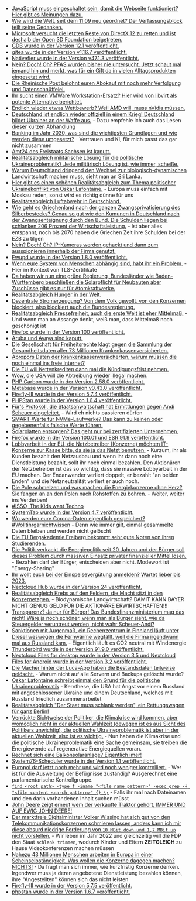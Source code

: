 * [JavaScript muss eingeschaltet sein, damit die Webseite funktioniert? Hier gibt es Meinungen dazu.](https://utcc.utoronto.ca/~cks/space/blog/web/OnNeedingJavascript)
* [Wie wird die Welt, seit dem 11.09 neu geordnet? Der Verfassungsblock teilt seine Gedanken.](https://verfassungsblog.de/os6-monitoring/)
* [Microsoft versucht die letzten Reste von DirectX 12 zu retten und ist deshalb der Open 3D Foundation beigetreten.](https://www.phoronix.com/scan.php?page=news_item&px=Microsoft-Open-3D-Foundation)
* [GDB wurde in der Version 12.1 veröffentlicht.](https://www.phoronix.com/scan.php?page=news_item&px=GNU-Debugger-GDB-12.1)
* [gitea wurde in der Version v1.16.7 veröffentlicht.](https://github.com/go-gitea/gitea/releases/tag/v1.16.7)
* [Nativefier wurde in der Version v47.1.3 veröffentlicht.](https://github.com/nativefier/nativefier/releases/tag/v47.1.3)
* [Nein? Doch! Oh? PFAS wurden bisher nie untersucht. Jetzt schaut mal jemand hin und merkt, was für ein Gift da in vielen Alltagsprodukten eingesetzt wird.](https://www.sonnenseite.com/de/wissenschaft/forschende-weisen-neuartige-umweltschaedliche-substanzen-in-fluessen-nach/)
* [Die Rheinische Post belohnt euren Abokauf mit noch mehr Verfolgung und Datenschnüffelei.](https://www.kuketz-blog.de/rheinische-post-erzwingt-einwilligungen-mit-fantasie-abo/)
* [Ihr sucht einen VMWare Workstation-Ersatz? Hier wird von libvirt als potente Alternative berichtet.](https://utcc.utoronto.ca/~cks/space/blog/linux/LibvirtHasBeenOkay)
* [Endlich wieder etwas Wettbewerb? Weil AMD will, muss nVidia müssen.](https://www.3dcenter.org/news/geruechtekueche-amds-navi-31-auf-3-ghz-chiptakt-und-nvidias-ad102-nahe-3-ghz-chiptakt)
* [Deutschland ist endlich wieder offiziell in einem Krieg! Deutschland bildet Ukrainer an der Waffe aus.](https://weltnetz.tv/story/2646-danke-rnd-danke-zaklin-nastic-brisantes-bundestagsgutachten-deutschland-kriegspartei) - Dazu empfehle ich auch das Lesen [dieser kurzen Abhandlung](https://blog.fefe.de/?ts=9c916701)
* [Banking im Jahr 2030, was sind die wichtigsten Grundlagen und wie werden diese umgesetzt?](https://www.opensourcerers.org/2022/05/02/banking-2030-what-can-we-expect/) - Vertrauen und KI, für mich passt das gar nicht zusammen
* [Amt24 des Freistaats Sachsen ist kaputt.](https://www.borncity.com/blog/2022/05/02/cyberangriff-auf-service-portal-amt24-im-freistaat-sachsen/)
* [Realitätsabgleich militärische Lösung für die politische Ukraineproblematik? Jede militärisch Lösung ist, wie immer, scheiße.](https://weltnetz.tv/story/2644-jede-militaerische-loesung-fuehrt-die-katastrophe)
* [Warum Deutschland dringend den Wechsel zur biologisch-dynamischen Landwirtschaft machen muss, sieht man an Sri Lanka.](https://blog.fefe.de/?ts=9c910355)
* [Hier gibt es einen schönen Realitätsabgleich zum Thema politischer Ukrainekonflikt von Oskar Lafontaine.](https://blog.fefe.de/?ts=9c917033) - Europa muss einfach mit Moskau reden, sonst wird es richtig dünne für uns
* [Realitätsabgleich Luftabwehr in Deutschland.](https://blog.fefe.de/?ts=9c915bef)
* [Wie geht es Griechenland nach der ganzen Zwangsprivatisierung des Silberbestecks? Genau so gut wie den Kumunen in Deutschland nach der Zwangsenteignung durch den Bund. Die Schulden liegen bei schlanken 206 Prozent der Wirtschaftsleistung.](https://blog.fefe.de/?ts=9c915af1) - Ist aber alles entspannt, noch bis 2070 haben die Griechen Zeit ihre Schulden bei der EZB zu tilgen
* [Nein? Doch! Oh? IP-Kameras werden gehackt und dann zum ausspionieren innerhalb der Firma genutzt.](https://www.bleepingcomputer.com/news/security/cyberspies-use-ip-cameras-to-deploy-backdoors-steal-exchange-emails/)
* [Fwupd wurde in der Version 1.8.0 veröffentlicht.](https://lwn.net/Articles/893452/)
* [Wenn eure System von Menschen abhängig sind, habt ihr ein Problem.](https://utcc.utoronto.ca/~cks/space/blog/sysadmin/MonitoringTooHard) - Hier im Kontext von TLS-Zertifikate
* [Da haben wir nun eine grüne Regierung, Bundesländer wie Baden-Württemberg beschließen die Solarpflicht für Neubauten aber Zuschüsse gibt es nur für Atomkraftwerke.](https://www.sonnenseite.com/de/energie/solarpflicht-fuer-neue-wohngebaeude-in-baden-wuerttemberg-am-in-kraft-getreten/)
* [Realitätsabgleich Hunger in der Welt.](https://www.sonnenseite.com/de/politik/un-organisationen-legen-hungerzahlen-vor/)
* [Dezentrale Stromerzeugung? Von dem Volk gewollt, von den Konzernen blockiert, also blockiert auch die Bundesregierung.](https://www.sonnenseite.com/de/wirtschaft/green-planet-energy-forderungen-zur-staerkung-von-mieterstrom/)
* [Realitätsabgleich Pressefreiheit, auch die erste Welt ist eher Mittelmaß.](https://netzpolitik.org/2022/rangliste-der-pressefreiheit-journalistinnen-und-quellen-zu-wenig-geschuetzt/) - Und wenn man an Assange denkt, weiß man, dass Mittelmaß noch geschönigt ist
* [Firefox wurde in der Version 100 veröffentlicht.](https://www.phoronix.com/scan.php?page=news_item&px=Firefox-100-Released)
* [Aruba und Avaya sind kaputt.](https://www.bleepingcomputer.com/news/security/aruba-and-avaya-network-switches-are-vulnerable-to-rce-attacks/)
* [Die Gesellschaft für Freiheitsrechte klagt gegen die Sammlung der Gesundheitsdaten aller 73 Millionen Krankenkassenversicherten.](https://freiheitsrechte.org/pm-gesundheitsdaten/)
* [Apropors Daten der Krankenkassenversicherten, warum müssen die noch einmal ins freie Internet?](https://freiheitsrechte.org/gesundheitsdaten/)
* [Die EU will Kettenkrediten dann mal die Kündigungsfrist nehmen.](https://blog.fefe.de/?ts=9c8e1e54)
* [Wow, die USA will die Abtreibung wieder illegal machen.](https://blog.fefe.de/?ts=9c8e1760)
* [PHP Carbon wurde in der Version 2.58.0 veröffentlicht.](https://github.com/briannesbitt/Carbon/releases/tag/2.58.0)
* [Metabase wurde in der Version v0.43.0 veröffentlicht.](https://github.com/metabase/metabase/releases/tag/v0.43.0)
* [Firefly-III wurde in der Version 5.7.4 veröffentlicht.](https://github.com/firefly-iii/firefly-iii/releases/tag/5.7.4)
* [PHPStan wurde in der Version 1.6.4 veröffentlicht.](https://github.com/phpstan/phpstan/releases/tag/1.6.4)
* [Für's Protokoll, die Staatsanwaltschaft hat Ermittlungen gegen Andi Scheuer eingeleitet.](https://blog.fefe.de/?ts=9c8ffc80) - Wird eh nichts passieren dürfen
* [SMART-Werte für NVMe-Laufwerke? Das kann zu keinen oder gegebenenfalls falsche Werte führen.](https://utcc.utoronto.ca/~cks/space/blog/tech/NVMeAndSMART)
* [Solarplatten entsorgen? Das geht nur bei zertifizierten Unternehmen.](https://www.sonnenseite.com/de/wirtschaft/beginn-eines-entsorgungsproblems-alter-pv-module/)
* [Firefox wurde in der Version 100.01 und ESR 91.9 veröffentlicht.](https://www.borncity.com/blog/2022/05/04/firefox-100-01-und-91-9esr-freigegeben/)
* [Lobbyarbeit in der EU, die Netzbetreiber (Konzerne) möchten IT-Konzerne zur Kasse bitte, da sie ja das Netzt benutzen.](https://netzpolitik.org/2022/eu-digitalkommissarin-vestager-neuer-angriff-auf-die-netzneutralitaet/) - Kurzum, ihr als Kunden bezahlt den Netzausbau und wenn ihr dann noch eine Dienstleistung bezahlt, sollt ihr noch einmal bezahlen. Den Aktionären der Netzbetreiber ist das so wichtig, dass sie massive Lobbyarbeit in der EU machen. Der Endanwender verliert doppelt, er bezahlt "an beiden Enden" und die Netzneutralität verliert er auch noch.
* [Die Pole schmelzen und was machen die Energiekonzerne ohne Herz? Sie fangen an an den Polen nach Rohstoffen zu bohren.](https://netzfrauen.org/2022/05/03/arctic/) - Weiter, weiter ins Verderben!
* [#ISSO, The Kids want Techno](https://www.rave-strikes-back.de/?p=11014)
* [SystemTap wurde in der Version 4.7 veröffentlicht.](https://lwn.net/Articles/893682/)
* [Wo werden eure Corona-Daten eigentlich gespeichert? #Wolltihrgarnichtwissen](https://netzpolitik.org/2022/datenschuetzer-schlagen-alarm-an-diesen-orten-liegen-deine-corona-daten/) - Denn wie immer gilt, einmal gesammelte Daten bleiben und werden nicht gelöscht
* [Die TU Bergakademie Freiberg bekommt sehr gute Noten von ihren Studierenden.](https://tu-freiberg.de/presse/studierende-bewerten-ihr-studium-top-noten-fuer-maschinenbau-und-werkstoffwissenschaften)
* [Die Politik verkackt die Energiepolitik seit 20 Jahren und der Bürger soll dieses Problem durch massiven Einsatz privater finanzieller Mittel lösen.](https://www.sonnenseite.com/de/wirtschaft/energy-sharing-eine-potenzialanalyse/) - Bezahlen darf der Bürger, entscheiden aber nicht. Modewort ist "Energy-Sharing"
* [Ihr wollt euch bei der Einspeisevergütung anmelden? Wartet lieber bis 2023.](https://www.sonnenseite.com/de/energie/81948/)
* [Nextcloud Hub wurde in der Version 24 veröffentlicht.](https://nextcloud.com/blog/nextcloud-hub-24-is-here/)
* [Realitätsabgleich Krebs auf den Feldern, die Macht sitzt in den Konzernetagen.](https://netzfrauen.org/2022/05/04/earth-7/) - Biodynamische Landwirtschaft? DAMIT KANN BAYER NICHT GENUG GELD FÜR DIE AKTIONÄRE ERWIRTSCHAFTEN!!!
* [Transparenz? Ja nur für Bürger! Das Bundesfinanzministerium mag das nicht! Wäre ja noch schöner, wenn man als Bürger sieht, wie da Steuergelder veruntreut werden, nicht wahr Scheuer-Andi?](https://freiheitsrechte.org/ifg-beirat-bmf/)
* [Sanktionen mit Augenmaß, ein Rechenzentrum in Finnland läuft unter Diesel weswegen die Fernwärme wegfällt, weil die Firma irgendwann mal aus Russland kam.](https://blog.fefe.de/?ts=9c8ca304) - Eigentlich läuft es CO2 neutral mit Windenergie
* [Thunderbird wurde in der Version 91.9.0 veröffentlicht.](https://www.borncity.com/blog/2022/05/04/thunderbird-version-91-9-0/)
* [Nextcloud Files for desktop wurde in der Version 3.5 und Nextcloud Files for Android wurde in der Version 3.2 veröffentlicht.](https://nextcloud.com/blog/major-improvements-for-nextcloud-clients-nextcloud-files-3-5-for-desktop-and-3-20-for-android/)
* [Die Macher hinter der Luca-App haben die Bestandsdaten teilweise gelöscht.](https://www.borncity.com/blog/2022/05/04/macher-der-luca-app-lschen-die-bisherigen-daten-neuer-dienst-gestartet/) - Warum nicht auf alle Servern und Backups gelöscht wurde?
* [Oskar Lafontaine schreibt einmal den Grund für die politische Ukraineproblematik](https://www.nachdenkseiten.de/wp-content/uploads/2022/04/WEW_17_022_SCHOLZ.pdf) - Kernthese, die USA hat Angst vor einem Russland mit angeschlossener Ukraine und einem Deutschland, welches mit Russland friedlich zusammenarbeitet
* [Realitätsabgleich "Der Staat muss schlank werden", ein Rettungswagen für ganz Berlin!](https://blog.fefe.de/?ts=9c8c194f)
* [Verrückte Sichtweise der Politiker, die Klimakrise wird kommen, aber womöglich nicht in der aktuellen Wahlzeit (dewegen ist es aus Sicht des Politikers unwichtig), die politische Ukraineproblematik ist aber in der aktuellen Wahlzeit, also ist es wichtig.](https://www.sonnenseite.com/de/energie/wie-wirkt-sich-der-ukrainekrieg-auf-die-wasserstoffwende-aus/) - Nun haben die Klimakrise und die politische Ukraineproblematik eine Sache gemeinsam, sie treiben die Energiewende auf regenerative Energiequellen voran.
* [Rechnet sich eine Balkonsolaranlage? Eigentlich imer!](https://www.sonnenseite.com/de/energie/balkonsolaranlagen-koennen-jaehrlich-140-euro-und-390-kg-co2-sparen/)
* [System76-Scheduler wurde in der Version 1.1 veröffentlicht.](https://www.phoronix.com/scan.php?page=news_item&px=System76-Scheduler-1.1)
* [Europol darf jetzt noch mehr und wird noch weniger kontrolliert.](https://netzpolitik.org/2022/eu-parlament-stimmt-zu-neue-europol-verordnung-auf-der-zielgeraden/) - Wer ist für die Ausweitung der Befügnisse zuständig? Ausgerechnet eine parlamentarische Kontrollgruppe.
* [`find <root path> -type f -iname "<file name pattern>" -exec grep -H "<file content search pattern>" {} \;`](https://www.shellhacks.com/linux-find-files-by-name-grep-contents/) - Falls ihr mal nach Dateinamen und den darin vorhandenen Inhalt suchen müsst
* [John Deere zeigt erneut wem der verkaufte Traktor gehört, IMMER UND AUF EWIG JOHN DEERE!](https://www.borncity.com/blog/2022/05/04/russische-kriegsbeute-autos-smartphone-traktoren-und-flugzeuge-john-deere-sperrt-per-drm/)
* [Der marktfreie Digitalminister Volker Wissing hat sich gut von den Telekommunikationskonzernen schmieren lassen, anders kann ich mir diese absurd niedrige Forderung von `10 MBit down und 1,7 MBit up` nicht vorstellen.](https://netzpolitik.org/2022/universaldienst-regierung-einigt-sich-auf-untergrenze-fuer-langsames-internet/) - Wir leben im Jahr 2022 und gleichzeitig will die FDP den Staat `schlank trimmen`, wodurch Kinder und Eltern **ZEITGLEICH** zu Hause Videokonferenzen machen müssen
* [Nahezu 43 Millionen Menschen arbeiten in Europa in einer Scheinselbständigkeit. Was wollen die Konzerne dagegen machen? NICHTS!](https://netzpolitik.org/2022/scheinselbststaendigkeit-lobby-kaempft-gegen-eu-plattformrichtlinie/) - Da fragt man sich immer, wie kurzfristig Konzerne denken. Irgendwer muss ja deren angebotene Dienstleistung bezahlen können, ihre "Angestellten" können sich das nicht leisten
* [Firefly-III wurde in der Version 5.7.5 veröffentlicht.](https://github.com/firefly-iii/firefly-iii/releases/tag/5.7.5)
* [phpstan wurde in der Version 1.6.7 veröffentlicht.](https://github.com/phpstan/phpstan/releases/tag/1.6.7)
